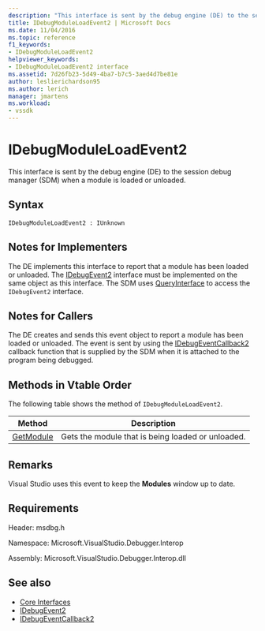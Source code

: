 ```yaml
---
description: "This interface is sent by the debug engine (DE) to the session debug manager (SDM) when a module is loaded or unloaded."
title: IDebugModuleLoadEvent2 | Microsoft Docs
ms.date: 11/04/2016
ms.topic: reference
f1_keywords:
- IDebugModuleLoadEvent2
helpviewer_keywords:
- IDebugModuleLoadEvent2 interface
ms.assetid: 7d26fb23-5d49-4ba7-b7c5-3aed4d7be81e
author: leslierichardson95
ms.author: lerich
manager: jmartens
ms.workload:
- vssdk
---
```

# IDebugModuleLoadEvent2
This interface is sent by the debug engine (DE) to the session debug manager (SDM) when a module is loaded or unloaded.

## Syntax

```
IDebugModuleLoadEvent2 : IUnknown
```

## Notes for Implementers
 The DE implements this interface to report that a module has been loaded or unloaded. The [IDebugEvent2](../../../extensibility/debugger/reference/idebugevent2.md) interface must be implemented on the same object as this interface. The SDM uses [QueryInterface](/cpp/atl/queryinterface) to access the `IDebugEvent2` interface.

## Notes for Callers
 The DE creates and sends this event object to report a module has been loaded or unloaded. The event is sent by using the [IDebugEventCallback2](../../../extensibility/debugger/reference/idebugeventcallback2.md) callback function that is supplied by the SDM when it is attached to the program being debugged.

## Methods in Vtable Order
 The following table shows the method of `IDebugModuleLoadEvent2`.

|Method|Description|
|------------|-----------------|
|[GetModule](../../../extensibility/debugger/reference/idebugmoduleloadevent2-getmodule.md)|Gets the module that is being loaded or unloaded.|

## Remarks
 Visual Studio uses this event to keep the **Modules** window up to date.

## Requirements
 Header: msdbg.h

 Namespace: Microsoft.VisualStudio.Debugger.Interop

 Assembly: Microsoft.VisualStudio.Debugger.Interop.dll

## See also
- [Core Interfaces](../../../extensibility/debugger/reference/core-interfaces.md)
- [IDebugEvent2](../../../extensibility/debugger/reference/idebugevent2.md)
- [IDebugEventCallback2](../../../extensibility/debugger/reference/idebugeventcallback2.md)
